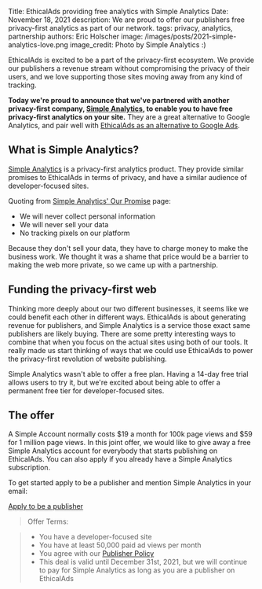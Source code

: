 Title: EthicalAds providing free analytics with Simple Analytics
Date: November 18, 2021
description: We are proud to offer our publishers free privacy-first analytics as part of our network.
tags: privacy, analytics, partnership
authors: Eric Holscher
image: /images/posts/2021-simple-analytics-love.png
image_credit: Photo by Simple Analytics :)

EthicalAds is excited to be a part of the privacy-first ecosystem.
We provide our publishers a revenue stream without compromising the privacy of their users,
and we love supporting those sites moving away from any kind of tracking.

**Today we're proud to announce that we've partnered with another privacy-first company,
[Simple Analytics](https://simpleanalytics.com/?ref=ethicalads-blog),
to enable you to have free privacy-first analytics on your site.**
They are a great alternative to Google Analytics,
and pair well with [EthicalAds as an alternative to Google Ads](https://www.ethicalads.io/alternative-to-google-ads/).

## What is Simple Analytics?

[Simple Analytics](https://simpleanalytics.com/?ref=ethicalads-blog) is a privacy-first analytics product.
They provide similar promises to EthicalAds in terms of privacy,
and have a similar audience of developer-focused sites. 

Quoting from [Simple Analytics' Our Promise](https://simpleanalytics.com/our-promise) page:

* We will never collect personal information
* We will never sell your data
* No tracking pixels on our platform

Because they don't sell your data,
they have to charge money to make the business work.
We thought it was a shame that price would be a barrier to making the web more private,
so we came up with a partnership.

## Funding the privacy-first web

Thinking more deeply about our two different businesses, 
it seems like we could benefit each other in different ways. 
EthicalAds is about generating revenue for publishers, and Simple Analytics is a service those exact same publishers are likely buying. 
There are some pretty interesting ways to combine that when you focus on the actual sites using both of our tools. 
It really made us start thinking of ways that we could use EthicalAds to power the privacy-first revolution of website publishing.

Simple Analytics wasn't able to offer a free plan.
Having a 14-day free trial allows users to try it,
but we're excited about being able to offer a permanent free tier for developer-focused sites. 

## The offer

A Simple Account normally costs $19 a month for 100k page views and $59 for 1 million page views.
In this joint offer,
we would like to give away a free Simple Analytics account for everybody that starts publishing on EthicalAds.
You can also apply if you already have a Simple Analytics subscription.

To get started apply to be a publisher and mention Simple Analytics in your email:

<a href="https://www.ethicalads.io/publishers/#inbound-form" class="btn btn-primary lift mr-0 mr-sm-5 mb-2" data-aos="fade-left" data-aos-delay="200">
  Apply to be a publisher
</a>

> Offer Terms:

> * You have a developer-focused site
> * You have at least 50,000 paid ad views per month
> * You agree with our [Publisher Policy](https://www.ethicalads.io/publisher-policy/)
> * This deal is valid until December 31st, 2021, but we will continue to pay for Simple Analytics as long as you are a publisher on EthicalAds


